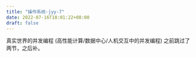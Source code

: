 ```yaml
---
title: "操作系统-jyy-7"
date: 2022-07-16T18:01:22+08:00
draft: false
---
```


真实世界的并发编程 (高性能计算/数据中心/人机交互中的并发编程)
之前跳过了两节，之后补。